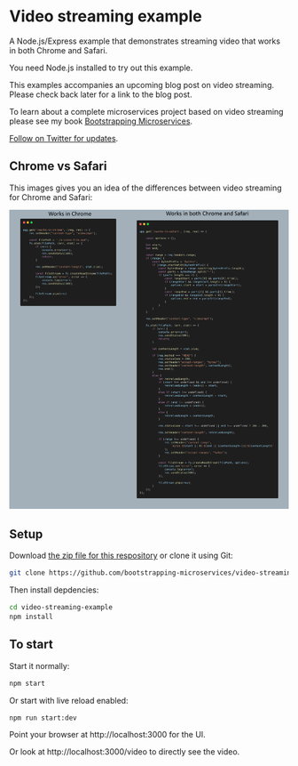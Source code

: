 # Video streaming example

A Node.js/Express example that demonstrates streaming video that works in both Chrome and Safari.

You need Node.js installed to try out this example.

This examples accompanies an upcoming blog post on video streaming. Please check back later for a link to the blog post.

To learn about a complete microservices project based on video streaming please see my book [Bootstrapping Microservices](http://bit.ly/2o0aDsP).

[Follow on Twitter for updates](https://twitter.com/ashleydavis75).

## Chrome vs Safari

This images gives you an idea of the differences between video streaming for Chrome and Safari:

![Chrome vs Safari](images/video%20streaming%20in%20safari.png)

## Setup

Download [the zip file for this respository](https://github.com/bootstrapping-microservices/video-streaming-example/archive/master.zip) or clone it using Git:

```bash
git clone https://github.com/bootstrapping-microservices/video-streaming-example.git
```

Then install depdencies:

```bash
cd video-streaming-example
npm install
```

## To start

Start it normally:

```bash
npm start
```

Or start with live reload enabled:

```bash
npm run start:dev
```

Point your browser at http://localhost:3000 for the UI.

Or look at http://localhost:3000/video to directly see the video.
